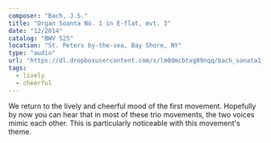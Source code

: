 ```yaml
---
composer: "Bach, J.S."
title: "Organ Soanta No. 1 in E-flat, mvt. 3"
date: "12/2014"
catalog: "BWV 525"
location: "St. Peters by-the-sea, Bay Shore, NY"
type: "audio"
url: "https://dl.dropboxusercontent.com/s/lm0dmcbtxg89nqq/bach_sonata1_mvt3.mp3?dl=0"
tags:
  - lively
  - cheerful
---
```


We return to the lively and cheerful mood of the first movement. Hopefully by
now you can hear that in most of these trio movements, the two voices mimic each
other. This is particularly noticeable with this movement's theme.
